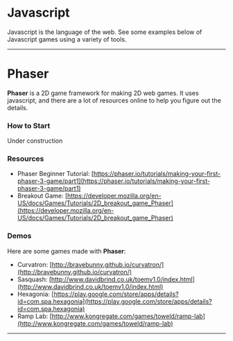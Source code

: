 # Javascript

Javascript is the language of the web. See some examples below of Javascript games using a variety of tools.

----

# Phaser

**Phaser** is a 2D game framework for making 2D web games. It uses javascript, and there are a lot of resources online to help you figure out the details.

### How to Start

Under construction

### Resources

* Phaser Beginner Tutorial: [https://phaser.io/tutorials/making-your-first-phaser-3-game/part1](https://phaser.io/tutorials/making-your-first-phaser-3-game/part1)
* Breakout Game: [https://developer.mozilla.org/en-US/docs/Games/Tutorials/2D_breakout_game_Phaser](https://developer.mozilla.org/en-US/docs/Games/Tutorials/2D_breakout_game_Phaser)

### Demos

Here are some games made with **Phaser**:

* Curvatron: [http://bravebunny.github.io/curvatron/](http://bravebunny.github.io/curvatron/)
* Sasquash: [http://www.davidbrind.co.uk/toemv1.0/index.html](http://www.davidbrind.co.uk/toemv1.0/index.html)
* Hexagonia: [https://play.google.com/store/apps/details?id=com.spa.hexagonia](https://play.google.com/store/apps/details?id=com.spa.hexagonia)
* Ramp Lab: [http://www.kongregate.com/games/toweld/ramp-lab](http://www.kongregate.com/games/toweld/ramp-lab)

----


